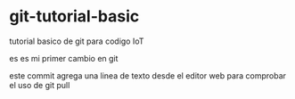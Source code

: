 # git-tutorial-basic
tutorial basico de git para codigo IoT

es es mi primer cambio en git

este commit agrega una linea de texto desde el editor web para comprobar el uso de git pull
